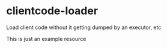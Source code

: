 # clientcode-loader
Load client code without it getting dumped by an executor, etc

This is just an example resource
